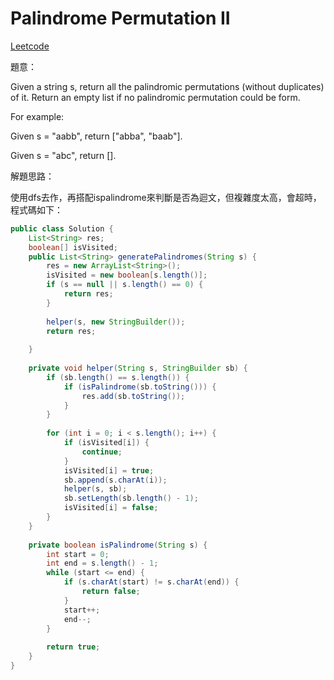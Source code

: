 # Palindrome Permutation II

[Leetcode](https://leetcode.com/problems/palindrome-permutation-ii/)


題意：

Given a string s, return all the palindromic permutations (without duplicates) of it. Return an empty list if no palindromic permutation could be form.

For example:

Given s = "aabb", return ["abba", "baab"].

Given s = "abc", return [].

解題思路：

使用dfs去作，再搭配ispalindrome來判斷是否為迴文，但複雜度太高，會超時，程式碼如下：

```java
public class Solution {
    List<String> res;
    boolean[] isVisited;
    public List<String> generatePalindromes(String s) {
        res = new ArrayList<String>();
        isVisited = new boolean[s.length()];
        if (s == null || s.length() == 0) {
            return res;
        }
        
        helper(s, new StringBuilder());
        return res;
        
    }
    
    private void helper(String s, StringBuilder sb) {
        if (sb.length() == s.length()) {
            if (isPalindrome(sb.toString())) {
                res.add(sb.toString());
            }
        }
        
        for (int i = 0; i < s.length(); i++) {
            if (isVisited[i]) {
                continue;
            }
            isVisited[i] = true;
            sb.append(s.charAt(i));
            helper(s, sb);
            sb.setLength(sb.length() - 1);
            isVisited[i] = false;
        }
    }
    
    private boolean isPalindrome(String s) {
        int start = 0;
        int end = s.length() - 1;
        while (start <= end) {
            if (s.charAt(start) != s.charAt(end)) {
                return false;
            }
            start++;
            end--;
        }
        
        return true;
    }
}
```
